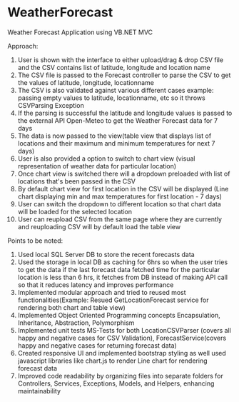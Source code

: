 # WeatherForecast

Weather Forecast Application using VB.NET MVC

Approach:

1. User is shown with the interface to either upload/drag & drop CSV file and the CSV contains list of latitude, longitude and location name
2. The CSV file is passed to the Forecast controller to parse the CSV to get the values of latitude, longitude, locationname
3. The CSV is also validated against various different cases example: passing empty values to latitude, locationname, etc so it throws CSVParsing Exception
4. If the parsing is successful the latitude and longitude values is passed to the external API Open-Meteo to get the Weather Forecast data for 7 days
5. The data is now passed to the view(table view that displays list of locations and their maximum and minimum temperatures for next 7 days)
6. User is also provided a option to switch to chart view (visual representation of weather data for particular location)
7. Once chart view is switched there will a dropdown preloaded with list of locations that's been passed in the CSV
8. By default chart view for first location in the CSV will be displayed (Line chart displaying min and max temperatures for first location - 7 days)
9. User can switch the dropdown to different location so that chart data will be loaded for the selected location
10. User can reupload CSV from the same page where they are currently and reuploading CSV will by default load the table view

Points to be noted:
1. Used local SQL Server DB to store the recent forecasts data
2. Used the storage in local DB as caching for 6hrs so when the user tries to get the data if the last forecast data fetched time for the particular location is less than 6 hrs, it fetches from DB instead of making API call so that it reduces latency and improves performance
3. Implemented modular approach and tried to reused most functionalities(Example: Resued GetLocationForecast service for rendering both chart and table view)
4. Implemented Object Oriented Programming concepts Encapsulation, Inheritance, Abstraction, Polymorphism
5. Implemented unit tests MS-Tests for both LocationCSVParser (covers all happy and negative cases for CSV Validation), ForecastService(covers happy and negative cases for returning forecast data)
6. Created responsive UI and implemented bootstrap styling as well used javascript libraries like chart.js to render Line chart for rendering forecast data
7. Improved code readability by organizing files into separate folders for Controllers, Services, Exceptions, Models, and Helpers, enhancing maintainability